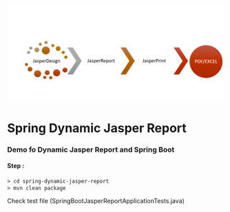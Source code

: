 ![This is an image](https://github.com/ismailraju/spring-dynamic-jasper-report/blob/main/image_2022_03_14T12_17_13_798Z.png)
# Spring Dynamic Jasper Report
### Demo fo Dynamic Jasper Report and Spring Boot

#### Step :
~~~
> cd spring-dynamic-jasper-report
> mvn clean package

~~~

Check test file (SpringBootJasperReportApplicationTests.java) 
